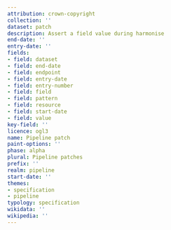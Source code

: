 ```yaml
---
attribution: crown-copyright
collection: ''
dataset: patch
description: Assert a field value during harmonise
end-date: ''
entry-date: ''
fields:
- field: dataset
- field: end-date
- field: endpoint
- field: entry-date
- field: entry-number
- field: field
- field: pattern
- field: resource
- field: start-date
- field: value
key-field: ''
licence: ogl3
name: Pipeline patch
paint-options: ''
phase: alpha
plural: Pipeline patches
prefix: ''
realm: pipeline
start-date: ''
themes:
- specification
- pipeline
typology: specification
wikidata: ''
wikipedia: ''
---
```

